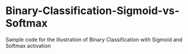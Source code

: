 # Binary-Classification-Sigmoid-vs-Softmax
Sample code for the illustration of Binary Classification with Sigmoid and Softmax activation
